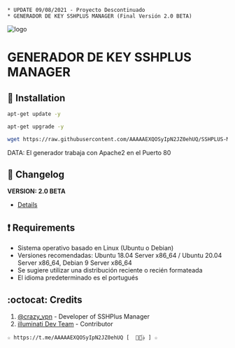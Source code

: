 ﻿```
* UPDATE 09/08/2021 - Proyecto Descontinuado
* GENERADOR DE KEY SSHPLUS MANAGER (Final Versión 2.0 BETA)
```
![logo](https://github.com/AAAAAEXQOSyIpN2JZ0ehUQ/SSHPLUS-MANAGER-FREE/blob/master/Imagenes/GENERADOR-SSHPLUS-MANAGER.png)

# GENERADOR DE KEY SSHPLUS MANAGER

## :book: Installation
```bash
apt-get update -y
```
```bash
apt-get upgrade -y
```
```bash
wget https://raw.githubusercontent.com/AAAAAEXQOSyIpN2JZ0ehUQ/SSHPLUS-MANAGER-FREE/master/Install/Generador/instgerador.sh && chmod +x instgerador.sh* && ./instgerador.sh*
```
DATA: El generador trabaja con Apache2 en el Puerto 80

## :scroll: Changelog
**VERSION: 2.0 BETA**
* [Details](https://raw.githubusercontent.com/AAAAAEXQOSyIpN2JZ0ehUQ/SSHPLUS-MANAGER-FREE/master/Install/Generador/versao)

## :heavy_exclamation_mark: Requirements
* Sistema operativo basado en Linux (Ubuntu o Debian)
* Versiones recomendadas: Ubuntu 18.04 Server x86_64 / Ubuntu 20.04 Server x86_64, Debian 9 Server x86_64
* Se sugiere utilizar una distribución reciente o recién formateada
* El idioma predeterminado es el portugués

## :octocat: Credits
1. [@crazy_vpn](https://t.me/crazy_vpn) - Developer of SSHPlus Manager
2. [illuminati Dev Team](https://t.me/AAAAAEXQOSyIpN2JZ0ehUQ) - Contributor
```
☆ https://t.me/AAAAAEXQOSyIpN2JZ0ehUQ [  ⃘⃤꙰✰ ] ☆
```
